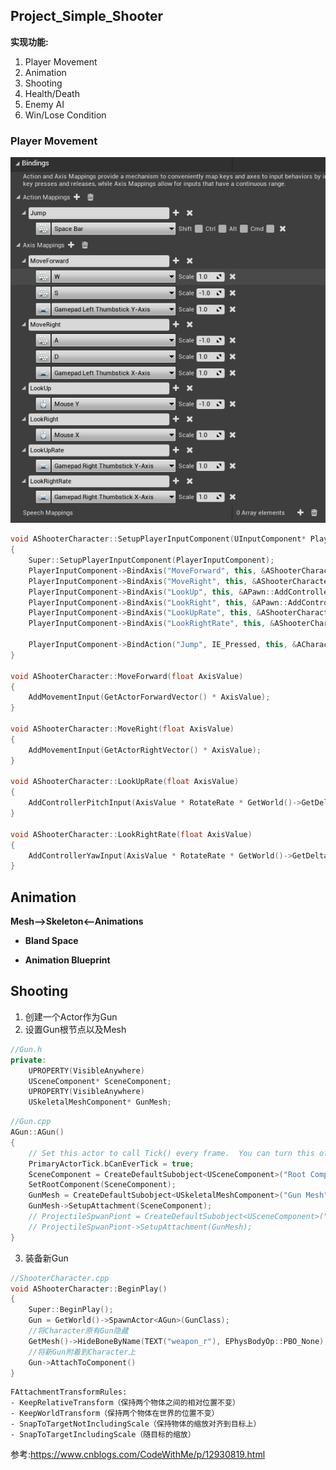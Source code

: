 ## Project_Simple_Shooter
**实现功能:**

1. Player Movement
2. Animation
3. Shooting
4. Health/Death
5. Enemy AI
6. Win/Lose Condition
   
### Player Movement

![InputSetting](https://raw.githubusercontent.com/Scorpiorl/Project_SimpleShooter/master/README_PICTURE/InputSetting_AddGamePad.png)

```C++
void AShooterCharacter::SetupPlayerInputComponent(UInputComponent* PlayerInputComponent)
{
	Super::SetupPlayerInputComponent(PlayerInputComponent);
	PlayerInputComponent->BindAxis("MoveForward", this, &AShooterCharacter::MoveForward);
	PlayerInputComponent->BindAxis("MoveRight", this, &AShooterCharacter::MoveRight);
	PlayerInputComponent->BindAxis("LookUp", this, &APawn::AddControllerPitchInput);
	PlayerInputComponent->BindAxis("LookRight", this, &APawn::AddControllerYawInput);
	PlayerInputComponent->BindAxis("LookUpRate", this, &AShooterCharacter::LookUpRate);
	PlayerInputComponent->BindAxis("LookRightRate", this, &AShooterCharacter::LookRightRate);
	
	PlayerInputComponent->BindAction("Jump", IE_Pressed, this, &ACharacter::Jump);
}

void AShooterCharacter::MoveForward(float AxisValue)
{
	AddMovementInput(GetActorForwardVector() * AxisValue);
}

void AShooterCharacter::MoveRight(float AxisValue)
{
	AddMovementInput(GetActorRightVector() * AxisValue);
}

void AShooterCharacter::LookUpRate(float AxisValue)
{
	AddControllerPitchInput(AxisValue * RotateRate * GetWorld()->GetDeltaSeconds());
}

void AShooterCharacter::LookRightRate(float AxisValue)
{
	AddControllerYawInput(AxisValue * RotateRate * GetWorld()->GetDeltaSeconds());
}
```
## Animation
**Mesh-->Skeleton<--Animations**
- **Bland Space**

- **Animation Blueprint**

## Shooting
1. 创建一个Actor作为Gun
2. 设置Gun根节点以及Mesh
```C++
//Gun.h
private:
	UPROPERTY(VisibleAnywhere)
	USceneComponent* SceneComponent;
	UPROPERTY(VisibleAnywhere)
	USkeletalMeshComponent* GunMesh;
```
```C++
//Gun.cpp
AGun::AGun()
{
 	// Set this actor to call Tick() every frame.  You can turn this off to improve performance if you don't need it.
	PrimaryActorTick.bCanEverTick = true;
	SceneComponent = CreateDefaultSubobject<USceneComponent>("Root Component");
	SetRootComponent(SceneComponent);
	GunMesh = CreateDefaultSubobject<USkeletalMeshComponent>("Gun Mesh");
	GunMesh->SetupAttachment(SceneComponent);
	// ProjectileSpwanPiont = CreateDefaultSubobject<USceneComponent>("Projectile Spwan Piont");
	// ProjectileSpwanPiont->SetupAttachment(GunMesh);
}
```

3. 装备新Gun
```C++
//ShooterCharacter.cpp
void AShooterCharacter::BeginPlay()
{
	Super::BeginPlay();
	Gun = GetWorld()->SpawnActor<AGun>(GunClass);
	//将Character原有Gun隐藏
	GetMesh()->HideBoneByName(TEXT("weapon_r"), EPhysBodyOp::PBO_None);
	//将新Gun附着到Character上
	Gun->AttachToComponent()
}
```
	FAttachmentTransformRules:
	- KeepRelativeTransform（保持两个物体之间的相对位置不变）
	- KeepWorldTransform（保持两个物体在世界的位置不变）
	- SnapToTargetNotIncludingScale（保持物体的缩放对齐到目标上）
	- SnapToTargetIncludingScale（随目标的缩放）
参考:https://www.cnblogs.com/CodeWithMe/p/12930819.html

	
